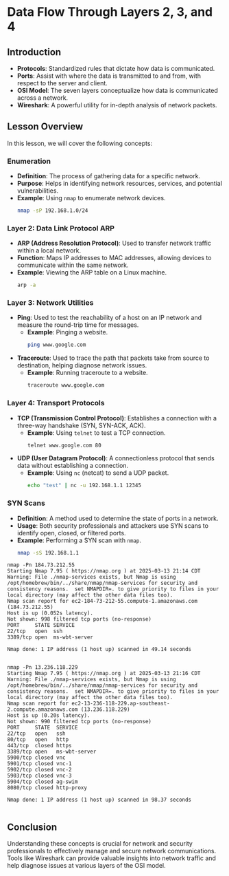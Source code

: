 # Data Flow Through Layers 2, 3, and 4

## Introduction

- **Protocols**: Standardized rules that dictate how data is communicated.
- **Ports**: Assist with where the data is transmitted to and from, with respect to the server and client.
- **OSI Model**: The seven layers conceptualize how data is communicated across a network.
- **Wireshark**: A powerful utility for in-depth analysis of network packets.

## Lesson Overview

In this lesson, we will cover the following concepts:

### Enumeration

- **Definition**: The process of gathering data for a specific network.
- **Purpose**: Helps in identifying network resources, services, and potential vulnerabilities.
- **Example**: Using `nmap` to enumerate network devices.
  ```bash
  nmap -sP 192.168.1.0/24
  ```

### Layer 2: Data Link Protocol ARP

- **ARP (Address Resolution Protocol)**: Used to transfer network traffic within a local network.
- **Function**: Maps IP addresses to MAC addresses, allowing devices to communicate within the same network.
- **Example**: Viewing the ARP table on a Linux machine.
  ```bash
  arp -a
  ```

### Layer 3: Network Utilities

- **Ping**: Used to test the reachability of a host on an IP network and measure the round-trip time for messages.
  - **Example**: Pinging a website.
    ```bash
    ping www.google.com
    ```
- **Traceroute**: Used to trace the path that packets take from source to destination, helping diagnose network issues.
  - **Example**: Running traceroute to a website.
    ```bash
    traceroute www.google.com
    ```

### Layer 4: Transport Protocols

- **TCP (Transmission Control Protocol)**: Establishes a connection with a three-way handshake (SYN, SYN-ACK, ACK).
  - **Example**: Using `telnet` to test a TCP connection.
    ```bash
    telnet www.google.com 80
    ```
- **UDP (User Datagram Protocol)**: A connectionless protocol that sends data without establishing a connection.
  - **Example**: Using `nc` (netcat) to send a UDP packet.
    ```bash
    echo "test" | nc -u 192.168.1.1 12345
    ```

### SYN Scans

- **Definition**: A method used to determine the state of ports in a network.
- **Usage**: Both security professionals and attackers use SYN scans to identify open, closed, or filtered ports.
- **Example**: Performing a SYN scan with `nmap`.
  ```bash
  nmap -sS 192.168.1.1
  ```


```
nmap -Pn 184.73.212.55
Starting Nmap 7.95 ( https://nmap.org ) at 2025-03-13 21:14 CDT
Warning: File ./nmap-services exists, but Nmap is using /opt/homebrew/bin/../share/nmap/nmap-services for security and consistency reasons.  set NMAPDIR=. to give priority to files in your local directory (may affect the other data files too).
Nmap scan report for ec2-184-73-212-55.compute-1.amazonaws.com (184.73.212.55)
Host is up (0.052s latency).
Not shown: 998 filtered tcp ports (no-response)
PORT     STATE SERVICE
22/tcp   open  ssh
3389/tcp open  ms-wbt-server

Nmap done: 1 IP address (1 host up) scanned in 49.14 seconds


nmap -Pn 13.236.118.229
Starting Nmap 7.95 ( https://nmap.org ) at 2025-03-13 21:16 CDT
Warning: File ./nmap-services exists, but Nmap is using /opt/homebrew/bin/../share/nmap/nmap-services for security and consistency reasons.  set NMAPDIR=. to give priority to files in your local directory (may affect the other data files too).
Nmap scan report for ec2-13-236-118-229.ap-southeast-2.compute.amazonaws.com (13.236.118.229)
Host is up (0.20s latency).
Not shown: 990 filtered tcp ports (no-response)
PORT     STATE  SERVICE
22/tcp   open   ssh
80/tcp   open   http
443/tcp  closed https
3389/tcp open   ms-wbt-server
5900/tcp closed vnc
5901/tcp closed vnc-1
5902/tcp closed vnc-2
5903/tcp closed vnc-3
5904/tcp closed ag-swim
8080/tcp closed http-proxy

Nmap done: 1 IP address (1 host up) scanned in 98.37 seconds


```

## Conclusion

Understanding these concepts is crucial for network and security professionals to effectively manage and secure network communications. Tools like Wireshark can provide valuable insights into network traffic and help diagnose issues at various layers of the OSI model.


